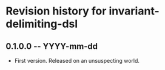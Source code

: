 # Revision history for invariant-delimiting-dsl

## 0.1.0.0  -- YYYY-mm-dd

* First version. Released on an unsuspecting world.
